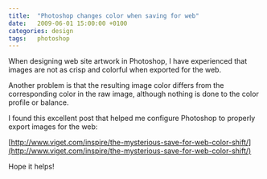 ```yaml
---
title:  "Photoshop changes color when saving for web"
date:   2009-06-01 15:00:00 +0100
categories: design
tags:	photoshop
---
```



When designing web site artwork in Photoshop, I have experienced that images are
not as crisp and colorful when exported for the web.

Another problem is that the resulting image color differs from the corresponding
color in the raw image, although nothing is done to the color profile or balance.

I found this excellent post that helped me configure Photoshop to properly export
images for the web:

[http://www.viget.com/inspire/the-mysterious-save-for-web-color-shift/](http://www.viget.com/inspire/the-mysterious-save-for-web-color-shift/)

Hope it helps!